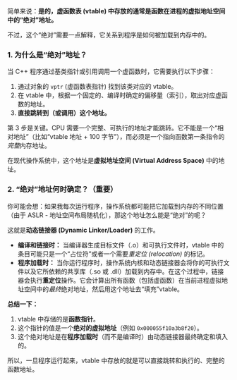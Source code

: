 

简单来说：**是的，虚函数表 (vtable) 中存放的通常是函数在进程的虚拟地址空间中的“绝对”地址。**

不过，这个“绝对”需要一点解释，它关系到程序是如何被加载到内存中的。



### 1. 为什么是“绝对”地址？

当 C++ 程序通过基类指针或引用调用一个虚函数时，它需要执行以下步骤：

1. 通过对象的 `vptr` (虚函数表指针) 找到该类对应的 vtable。
2. 在 vtable 中，根据一个固定的、编译时确定的偏移量（索引），取出对应虚函数的地址。
3. **直接跳转到（或调用）这个地址。**

第 3 步是关键。CPU 需要一个完整、可执行的地址才能跳转。它不能是一个“相对地址”（比如“vtable 地址 + 100 字节”），而必须是一个指向函数第一条指令的*完整*内存地址。

在现代操作系统中，这个地址是**虚拟地址空间 (Virtual Address Space)** 中的地址。



### 2. “绝对”地址何时确定？（重要）

你可能会想：如果我每次运行程序，操作系统都可能把它加载到内存的不同位置（由于 ASLR - 地址空间布局随机化），那这个地址怎么能是“绝对”的呢？

这就是**动态链接器 (Dynamic Linker/Loader)** 的工作。

- **编译和链接时：** 当编译器生成目标文件（.o）和可执行文件时，vtable 中的条目可能只是一个“占位符”或者一个需要*重定位 (relocation)* 的标记。
- **程序加载时：** 当你运行程序时，操作系统内核和动态链接器会将你的可执行文件以及它所依赖的共享库（.so 或 .dll）加载到内存中。在这个过程中，链接器会执行**重定位**操作。它会计算出所有函数（包括虚函数）在当前进程虚拟地址空间中的*最终*绝对地址，然后用这个地址去“填充”vtable。

**总结一下：**

1. vtable 中存储的是**函数指针**。
2. 这个指针的值是一个**绝对的虚拟地址**（例如 `0x000055f10a3b8f20`）。
3. 这个绝对地址是在**程序加载时**（而不是编译时）由动态链接器最终确定和填入的。

所以，一旦程序运行起来，vtable 中存放的就是可以直接跳转和执行的、完整的函数地址。